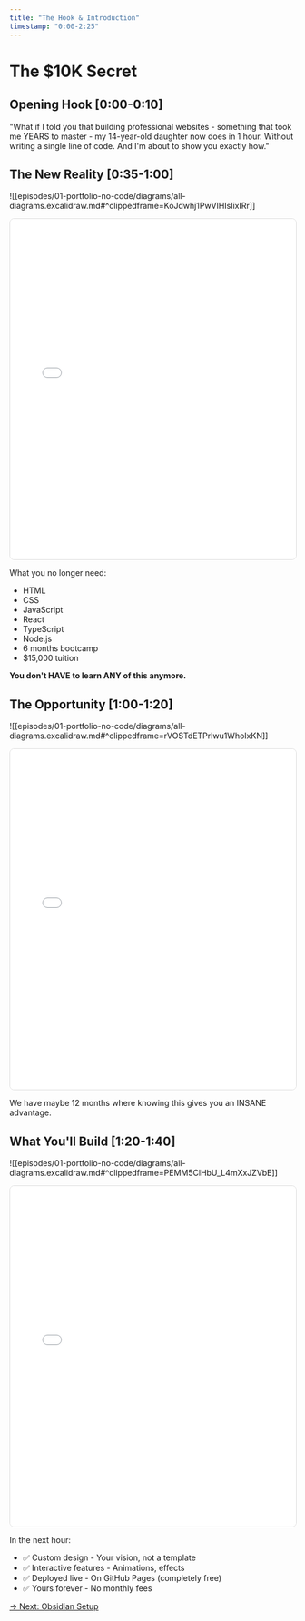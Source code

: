 ```yaml
---
title: "The Hook & Introduction"
timestamp: "0:00-2:25"
---
```


# The $10K Secret

## Opening Hook [0:00-0:10]
"What if I told you that building professional websites - something that took me YEARS to master - my 14-year-old daughter now does in 1 hour. Without writing a single line of code. And I'm about to show you exactly how."

## The New Reality [0:35-1:00]

<!-- Obsidian -->
![[episodes/01-portfolio-no-code/diagrams/all-diagrams.excalidraw.md#^clippedframe=KoJdwhj1PwVlHIsIixIRr]]

<!-- MkDocs -->
<iframe src="../diagrams/excalidraw-frames.html#KoJdwhj1PwVlHIsIixIRr" width="100%" height="600" frameborder="0" style="border: 1px solid #ddd; border-radius: 8px;"></iframe>

What you no longer need:
- HTML
- CSS
- JavaScript
- React
- TypeScript
- Node.js
- 6 months bootcamp
- $15,000 tuition

**You don't HAVE to learn ANY of this anymore.**

## The Opportunity [1:00-1:20]

<!-- Obsidian -->
![[episodes/01-portfolio-no-code/diagrams/all-diagrams.excalidraw.md#^clippedframe=rVOSTdETPrlwu1WhoIxKN]]

<!-- MkDocs -->
<iframe src="../diagrams/excalidraw-frames.html#rVOSTdETPrlwu1WhoIxKN" width="100%" height="600" frameborder="0" style="border: 1px solid #ddd; border-radius: 8px;"></iframe>

We have maybe 12 months where knowing this gives you an INSANE advantage.

## What You'll Build [1:20-1:40]

<!-- Obsidian -->
![[episodes/01-portfolio-no-code/diagrams/all-diagrams.excalidraw.md#^clippedframe=PEMM5ClHbU_L4mXxJZVbE]]

<!-- MkDocs -->
<iframe src="../diagrams/excalidraw-frames.html#PEMM5ClHbU_L4mXxJZVbE" width="100%" height="600" frameborder="0" style="border: 1px solid #ddd; border-radius: 8px;"></iframe>

In the next hour:
- ✅ Custom design - Your vision, not a template
- ✅ Interactive features - Animations, effects
- ✅ Deployed live - On GitHub Pages (completely free)
- ✅ Yours forever - No monthly fees

[→ Next: Obsidian Setup](01-obsidian-setup.md)